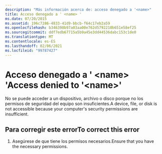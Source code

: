 ```yaml
---
description: "Más información acerca de: acceso denegado a '<name>"
title: Acceso denegado a ' <name> '
ms.date: 07/20/2015
ms.assetid: 196c7286-4833-41d9-bbcb-f64c17eb2a59
ms.openlocfilehash: b346398b97a03aa00e762d5792210b651e58ef25
ms.sourcegitcommit: ddf7edb67715a5b9a45e3dd44536dabc153c1de0
ms.translationtype: MT
ms.contentlocale: es-ES
ms.lasthandoff: 02/06/2021
ms.locfileid: "99787427"
---
```

# <a name="access-denied-to-name"></a><span data-ttu-id="75c65-103">Acceso denegado a ' \<name> '</span><span class="sxs-lookup"><span data-stu-id="75c65-103">Access denied to '\<name>'</span></span>

<span data-ttu-id="75c65-104">No se puede acceder a un dispositivo, archivo o disco porque no los permisos de seguridad del equipo son insuficientes.</span><span class="sxs-lookup"><span data-stu-id="75c65-104">A device, file, or disk is not accessible because your computer's security permissions are insufficient.</span></span>  
  
## <a name="to-correct-this-error"></a><span data-ttu-id="75c65-105">Para corregir este error</span><span class="sxs-lookup"><span data-stu-id="75c65-105">To correct this error</span></span>  
  
1. <span data-ttu-id="75c65-106">Asegúrese de que tiene los permisos necesarios.</span><span class="sxs-lookup"><span data-stu-id="75c65-106">Ensure that you have the necessary permissions.</span></span>  
